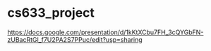 # cs633_project
https://docs.google.com/presentation/d/1kKtXCbu7FH_3cQYGbFN-zUBacRtGl_f7U2PA2S7PPuc/edit?usp=sharing
